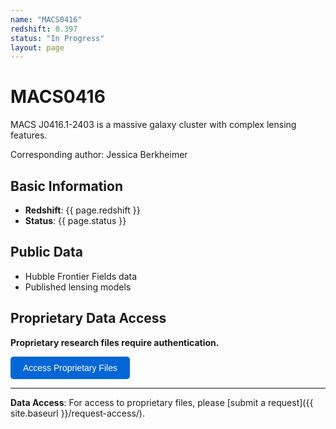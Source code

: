 ```yaml
---
name: "MACS0416"
redshift: 0.397
status: "In Progress"
layout: page
---
```


# MACS0416

MACS J0416.1-2403 is a massive galaxy cluster with complex lensing features.

Corresponding author: Jessica Berkheimer

## Basic Information
- **Redshift**: {{ page.redshift }}
- **Status**: {{ page.status }}

## Public Data

- Hubble Frontier Fields data
- Published lensing models

## Proprietary Data Access

<div id="password-section">
<p><strong>Proprietary research files require authentication.</strong></p>
<button onclick="checkPassword()" class="auth-button">Access Proprietary Files</button>
</div>

<div id="protected-content" style="display: none;">
<h3>🔒 Proprietary Files</h3>
<ul>
<li><a href="{{ site.baseurl }}/data/macs0416/jwst_nirspec_data.fits" target="_blank">JWST NIRSpec Spectroscopy</a></li>
<li><a href="{{ site.baseurl }}/data/macs0416/lensed_galaxy_catalog.csv" target="_blank">Lensed Galaxy Catalog</a></li>
<li><a href="{{ site.baseurl }}/data/macs0416/magnification_maps.py" target="_blank">Magnification Analysis</a></li>
</ul>
<p><em>Note: These are placeholder links for demonstration. Actual files require <a href="{{ site.baseurl }}/request-access/">formal access request</a>.</em></p>
</div>

<script>
function checkPassword() {
    const password = prompt("Enter password to access proprietary files:");
    if (password === "MRC") {
        document.getElementById("protected-content").style.display = "block";
        document.getElementById("password-section").innerHTML = "<p><em>✅ Authentication successful. Proprietary files are now visible below.</em></p>";
    } else if (password !== null) {
        alert("Incorrect password. Please contact the research team for access.");
    }
}
</script>

<style>
.auth-button {
    background-color: #0366d6;
    color: white;
    padding: 10px 20px;
    border: none;
    border-radius: 5px;
    cursor: pointer;
    font-size: 14px;
}
.auth-button:hover {
    background-color: #0256cc;
}
#protected-content {
    background-color: #f6f8fa;
    border: 1px solid #d0d7de;
    border-radius: 6px;
    padding: 16px;
    margin-top: 16px;
}
</style>

---

**Data Access**: For access to proprietary files, please [submit a request]({{ site.baseurl }}/request-access/).